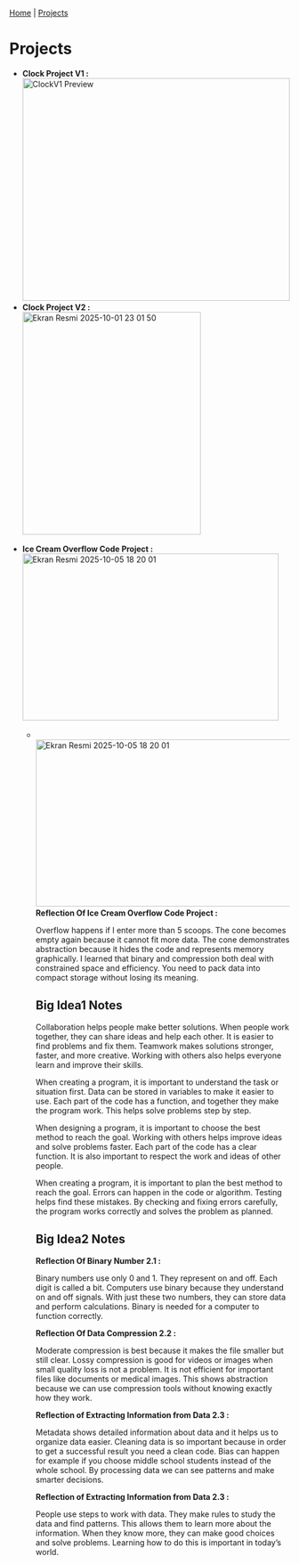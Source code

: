 [Home](README.md) | [Projects](projects.md)

<html>
<body>

  <h1>Projects</h1>

  <section>
    <ul>
<li>
        <strong>Clock Project V1 :</strong> 
        <br>
        <img src="https://github.com/user-attachments/assets/db255f3c-1485-442a-8435-8fd6b0b02a7d" width="480" height="400" alt="ClockV1 Preview">
      </li>
      <li>
        <strong>Clock Project V2 :</strong>
        <br>
        <img width="320" height="400" alt="Ekran Resmi 2025-10-01 23 01 50" src="https://github.com/user-attachments/assets/bf6f6860-cc14-4eab-8f5a-19a224dea1ce" />
      </li>
    </ul>
  </section>

   <section>
    <ul>
<li>
        <strong>Ice Cream Overflow Code Project :</strong> 
        <br>
        <img width="460" height="300" alt="Ekran Resmi 2025-10-05 18 20 01" src="https://github.com/user-attachments/assets/9cd84930-0a7e-49e6-8c10-ac36d41b9188" />
      </li>
    <ul>
<li>
        <br>
        <img width="460" height="300" alt="Ekran Resmi 2025-10-05 18 20 01" src="https://github.com/user-attachments/assets/9bef2b29-e673-4945-8fab-6c202a68bef0" />
      </li>

  <section>
    <strong>Reflection Of Ice Cream Overflow Code Project :</strong>
    <p>
    Overflow happens if I enter more than 5 scoops. The cone becomes empty again because it cannot fit more data. The cone demonstrates abstraction because it hides the code and represents memory graphically. I learned that binary and compression both deal with constrained space and efficiency. You need to pack data into compact storage without losing its meaning.
    </p>
  </section>
 
<h2>Big Idea1 Notes</h2>
 
 <section>
    <p>
  <section>
      Collaboration helps people make better solutions. When people work together, they can share ideas and help each other. It is easier to find problems and fix them. Teamwork makes solutions stronger, faster, and more creative. Working with others also helps everyone learn and improve their skills.
      <section>
  </p>
      </p>   
        <section>
When creating a program, it is important to understand the task or situation first. Data can be stored in variables to make it easier to use. Each part of the code has a function, and together they make the program work. This helps solve problems step by step.
  <section>
  </p>
    </p> 
    <section>
When designing a program, it is important to choose the best method to reach the goal. Working with others helps improve ideas and solve problems faster. Each part of the code has a clear function. It is also important to respect the work and ideas of other people.
  <section>
 </p>
 </p>
  <section>
When creating a program, it is important to plan the best method to reach the goal. Errors can happen in the code or algorithm. Testing helps find these mistakes. By checking and fixing errors carefully, the program works correctly and solves the problem as planned.
      <section>
    </p>
  </section>
 
<h2>Big Idea2 Notes</h2>
 
  <section>
    <strong>Reflection Of Binary Number 2.1 :</strong>
    <p>
    Binary numbers use only 0 and 1. They represent on and off. Each digit is called a bit. Computers use binary because they understand on and off signals. With just these two numbers, they can store data and perform calculations. Binary is needed for a computer to function correctly.
    </p>
  </section>
 
 <section>
    <strong>Reflection Of Data Compression 2.2 :</strong>
    <p>
     Moderate compression is best because it makes the file smaller but still clear. Lossy compression is good for videos or images when small quality loss is not a problem. It is not efficient for important files like documents or medical images. This shows abstraction because we can use compression tools without knowing exactly how they work.
    </p>
  </section>
  
  <section>
    <strong>Reflection of Extracting Information from Data 2.3 :</strong>
    <p>
    Metadata shows detailed information about data and it helps us to organize data easier. Cleaning data is so important because in order to get a successful result you need a clean code. Bias can happen for example if you choose middle school students instead of the whole school. By processing data we can see patterns and make smarter decisions. 
    </p>
  </section>

  <section>
    <strong>Reflection of Extracting Information from Data 2.3 :</strong>
    <p>
      People use steps to work with data. They make rules to study the data and find patterns. This allows them to learn more about the information. When they know more, they can make good choices and solve problems. Learning how to do this is important in today’s world.
    </p>
  </section>
  



